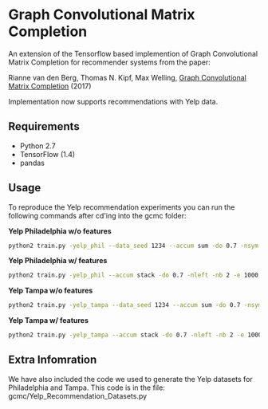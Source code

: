 # Graph Convolutional Matrix Completion

An extension of the Tensorflow based implemention of Graph Convolutional Matrix Completion for recommender systems from the paper:

Rianne van den Berg, Thomas N. Kipf, Max Welling, [Graph Convolutional Matrix Completion](https://arxiv.org/abs/1706.02263) (2017)

Implementation now supports recommendations with Yelp data.


## Requirements

  * Python 2.7
  * TensorFlow (1.4)
  * pandas


## Usage

To reproduce the Yelp recommendation experiments you can run the following commands after cd'ing into the gcmc folder:


**Yelp Philadelphia w/o features**
```bash
python2 train.py -yelp_phil --data_seed 1234 --accum sum -do 0.7 -nsym -nb 2 -e 3500 --testing
```

**Yelp Philadelphia w/ features**
```bash
python2 train.py -yelp_phil --accum stack -do 0.7 -nleft -nb 2 -e 1000 --features --feat_hidden 10 --testing
```

**Yelp Tampa w/o features**
```bash
python2 train.py -yelp_tampa --data_seed 1234 --accum sum -do 0.7 -nsym -nb 2 -e 3500 --testing
```

**Yelp Tampa w/ features**
```bash
python2 train.py -yelp_tampa --accum stack -do 0.7 -nleft -nb 2 -e 1000 --features --feat_hidden 10 --testing
```

## Extra Infomration

We have also included the code we used to generate the Yelp datasets for Philadelphia and Tampa. This code is in the file:
    gcmc/Yelp_Recommendation_Datasets.py
